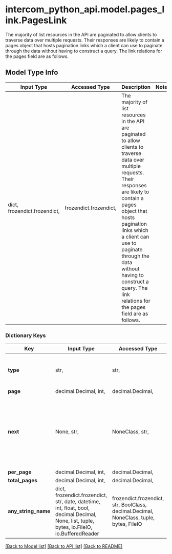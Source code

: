 # intercom_python_api.model.pages_link.PagesLink

The majority of list resources in the API are paginated to allow clients to traverse data over multiple requests.  Their responses are likely to contain a pages object that hosts pagination links which a client can use to paginate through the data without having to construct a query. The link relations for the pages field are as follows. 

## Model Type Info
Input Type | Accessed Type | Description | Notes
------------ | ------------- | ------------- | -------------
dict, frozendict.frozendict,  | frozendict.frozendict,  | The majority of list resources in the API are paginated to allow clients to traverse data over multiple requests.  Their responses are likely to contain a pages object that hosts pagination links which a client can use to paginate through the data without having to construct a query. The link relations for the pages field are as follows.  | 

### Dictionary Keys
Key | Input Type | Accessed Type | Description | Notes
------------ | ------------- | ------------- | ------------- | -------------
**type** | str,  | str,  |  | [optional] must be one of ["pages", ] 
**page** | decimal.Decimal, int,  | decimal.Decimal,  |  | [optional] 
**next** | None, str,  | NoneClass, str,  | A link to the next page of results. A response that does not contain a next link does not have further data to fetch. | [optional] 
**per_page** | decimal.Decimal, int,  | decimal.Decimal,  |  | [optional] 
**total_pages** | decimal.Decimal, int,  | decimal.Decimal,  |  | [optional] 
**any_string_name** | dict, frozendict.frozendict, str, date, datetime, int, float, bool, decimal.Decimal, None, list, tuple, bytes, io.FileIO, io.BufferedReader | frozendict.frozendict, str, BoolClass, decimal.Decimal, NoneClass, tuple, bytes, FileIO | any string name can be used but the value must be the correct type | [optional]

[[Back to Model list]](../../README.md#documentation-for-models) [[Back to API list]](../../README.md#documentation-for-api-endpoints) [[Back to README]](../../README.md)

